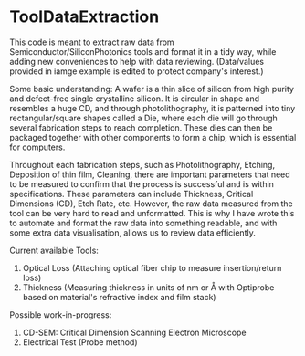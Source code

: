 # ToolDataExtraction
This code is meant to extract raw data from Semiconductor/SiliconPhotonics tools and format it in a tidy way, while adding new conveniences to help with data reviewing. (Data/values provided in iamge example is edited to protect company's interest.)

Some basic understanding: 
A wafer is a thin slice of silicon from high purity and defect-free single crystalline silicon. It is circular in shape and  resembles a huge CD, and through photolithography, it is patterned into tiny rectangular/square shapes called a Die, where each die will go through several fabrication steps to reach completion. These dies can then be packaged together with other components to form a chip, which is essential for computers.

Throughout each fabrication steps, such as Photolithography, Etching, Deposition of thin film, Cleaning, there are important parameters that need to be measured to confirm that the process is successful and is within specifications. These parameters can include Thickness, Critical Dimensions (CD), Etch Rate, etc. However, the raw data measured from the tool can be very hard to read and unformatted. This is why I have wrote this to automate and format the raw data into something readable, and with some extra data visualisation, allows us to review data efficiently.

Current available Tools:
1) Optical Loss (Attaching optical fiber chip to measure insertion/return loss)
2) Thickness (Measuring thickness in units of nm or Å with Optiprobe based on material's refractive index and film stack)

Possible work-in-progress:
1) CD-SEM: Critical Dimension Scanning Electron Microscope
2) Electrical Test (Probe method)
